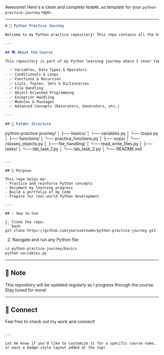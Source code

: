 Awesome! Here's a clean and complete `README.md` template for your `python-practice-journey` repo:

---

```markdown
# 🐍 Python Practice Journey

Welcome to my Python practice repository! This repo contains all the hands-on tasks, lab exercises, and practice problems I've completed during my journey from **Python basics to advanced concepts**.

---

## 📚 About the Course

This repository is part of my Python learning journey where I cover topics such as:

- ✅ Variables, Data Types & Operators  
- ✅ Conditionals & Loops  
- ✅ Functions & Recursion  
- ✅ Lists, Tuples, Sets & Dictionaries  
- ✅ File Handling  
- ✅ Object-Oriented Programming  
- ✅ Exception Handling  
- ✅ Modules & Packages  
- ✅ Advanced Concepts (Decorators, Generators, etc.)

---

## 📁 Folder Structure

```
python-practice-journey/
│
├── basics/
│   └── variables.py
│   └── loops.py
│
├── functions/
│   └── practice_functions.py
│
├── oops/
│   └── classes_objects.py
│
├── file_handling/
│   └── read_write_files.py
│
├── tasks/
│   └── lab_task_1.py
│   └── lab_task_2.py
│
└── README.md
```

---

## 🚀 Purpose

This repo helps me:
- Practice and reinforce Python concepts
- Document my learning progress
- Build a portfolio of my code
- Prepare for real-world Python development

---

## 💡 How to Use

1. Clone the repo:
```bash
git clone https://github.com/yourusername/python-practice-journey.git
```

2. Navigate and run any Python file:
```bash
cd python-practice-journey/basics
python variables.py
```

---

## 📌 Note

This repository will be updated regularly as I progress through the course. Stay tuned for more!

---

## 🙌 Connect

Feel free to check out my work and connect!

```

---

Let me know if you'd like to customize it for a specific course name, or want a badge-style layout added at the top!
